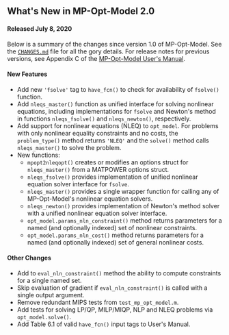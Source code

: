 What's New in MP-Opt-Model 2.0
------------------------------

#### Released July 8, 2020

Below is a summary of the changes since version 1.0 of MP-Opt-Model. See
the [`CHANGES.md`][1] file for all the gory details. For release notes
for previous versions, see Appendix C of the [MP-Opt-Model User's
Manual][2].


#### New Features
  - Add new `'fsolve'` tag to `have_fcn()` to check for availability of
   `fsolve()` function.
  - Add `nleqs_master()` function as unified interface for solving
    nonlinear equations, including implementations for `fsolve` and
    Newton's method in functions `nleqs_fsolve()` and `nleqs_newton()`,
    respectively.
  - Add support for nonlinear equations (NLEQ) to `opt_model`. For
    problems with only nonlinear equality constraints and no costs,
    the `problem_type()` method returns `'NLEQ'` and the `solve()`
    method calls `nleqs_master()` to solve the problem.
  - New functions:
      - `mpopt2nleqopt()` creates or modifies an options struct for
        `nleqs_master()` from a MATPOWER options struct.
      - `nleqs_fsolve()` provides implementation of unified nonlinear
        equation solver interface for `fsolve`.
      - `nleqs_master()` provides a single wrapper function for calling
        any of MP-Opt-Model's nonlinear equation solvers.
      - `nleqs_newton()` provides implementation of Newton's method solver
        with a unified nonlinear equation solver interface.
      - `opt_model.params_nln_constraint()` method returns parameters for
        a named (and optionally indexed) set of nonlinear constraints.
      - `opt_model.params_nln_cost()` method returns parameters for a
        named (and optionally indexed) set of general nonlinear costs.

#### Other Changes
  - Add to `eval_nln_constraint()` method the ability to compute constraints
    for a single named set.
  - Skip evaluation of gradient if `eval_nln_constraint()` is called with
    a single output argument.
  - Remove redundant MIPS tests from `test_mp_opt_model.m`.
  - Add tests for solving LP/QP, MILP/MIQP, NLP and NLEQ problems via
    `opt_model.solve()`.
  - Add Table 6.1 of valid `have_fcn()` input tags to User's Manual.


[1]: https://github.com/MATPOWER/mp-opt-model/blob/master/CHANGES.md
[2]: https://github.com/MATPOWER/mp-opt-model/blob/master/docs/MP-Opt-Model-manual.pdf
